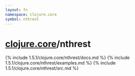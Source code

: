 ```yaml
---
layout: fn
namespace: clojure.core
symbol: nthrest
---
```


# [clojure.core](../)/nthrest

{% include 1.5.1/clojure.core/nthrest/docs.md %}
{% include 1.5.1/clojure.core/nthrest/examples.md %}
{% include 1.5.1/clojure.core/nthrest/src.md %}

